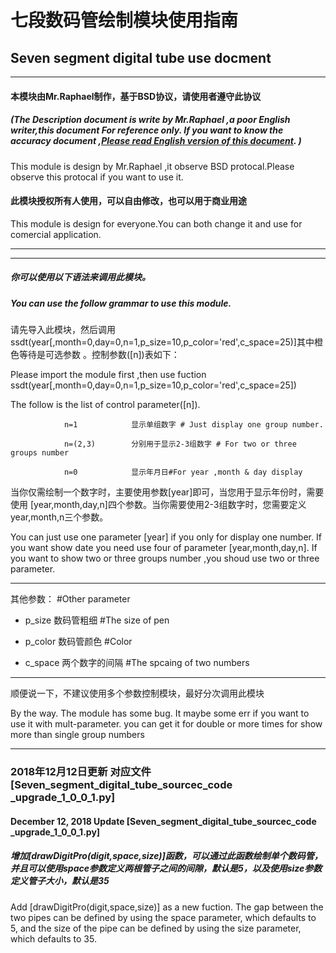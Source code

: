 # 七段数码管绘制模块使用指南

## Seven segment digital tube use docment

---

#### 本模块由Mr.Raphael制作，基于BSD协议，请使用者遵守此协议

##### (The Description document is write by Mr.Raphael ,a poor English writer,this document For reference only. If you want to know the accuracy document ,[Please read English version of this document](). )

This module is design by Mr.Raphael ,it observe BSD protocal.Please observe this protocal if you want to use it.

#### 此模块授权所有人使用，可以自由修改，也可以用于商业用途

This module is design for everyone.You can both change it and use for comercial application.

---

---

##### 你可以使用以下语法来调用此模块。

##### You can use the follow grammar to use this module.

请先导入此模块，然后调用ssdt(year[,month=0,day=0,n=1,p_size=10,p_color='red',c_space=25)]其中橙色等待是可选参数 。控制参数([n])表如下：

Please import the module first ,then use  fuction ssdt(year[,month=0,day=0,n=1,p_size=10,p_color='red',c_space=25])

The follow is the list of control parameter([n]).

                n=1            显示单组数字 # Just display one group number.
    
                n=(2,3)        分别用于显示2-3组数字 # For two or three groups number
    
                n=0            显示年月日#For year ,month & day display                              

当你仅需绘制一个数字时，主要使用参数[year]即可，当您用于显示年份时，需要使用 [year,month,day,n]四个参数。当你需要使用2-3组数字时，您需要定义year,month,n三个参数。

You can just use one parameter [year] if you only for display one number. If you want show date you need use four of parameter [year,month,day,n]. If you want to show two or three groups number ,you shoud use two or three parameter.

---

其他参数：    #Other parameter

- p_size          数码管粗细 #The size of pen

- p_color         数码管颜色    #Color

- c_space     两个数字的间隔    #The spcaing of two numbers

---

顺便说一下，不建议使用多个参数控制模块，最好分次调用此模块

By the way. The module has some bug. It maybe some err if you want to use it with mult-parameter. you can get it for double or more times for show more than single group numbers 



---

### 2018年12月12日更新 对应文件[Seven_segment_digital_tube_sourcec_code _upgrade_1_0_0_1.py]

#### December 12, 2018 Update [Seven_segment_digital_tube_sourcec_code _upgrade_1_0_0_1.py]

##### 增加[drawDigitPro(digit,space,size)]函数，可以通过此函数绘制单个数码管，并且可以使用space参数定义两根管子之间的间隙，默认是5，以及使用size参数定义管子大小，默认是35

Add [drawDigitPro(digit,space,size)] as a new  fuction. The gap between the two pipes can be defined by using the space parameter, which defaults to 5, and the size of the pipe can be defined by using the size parameter, which defaults to 35.

